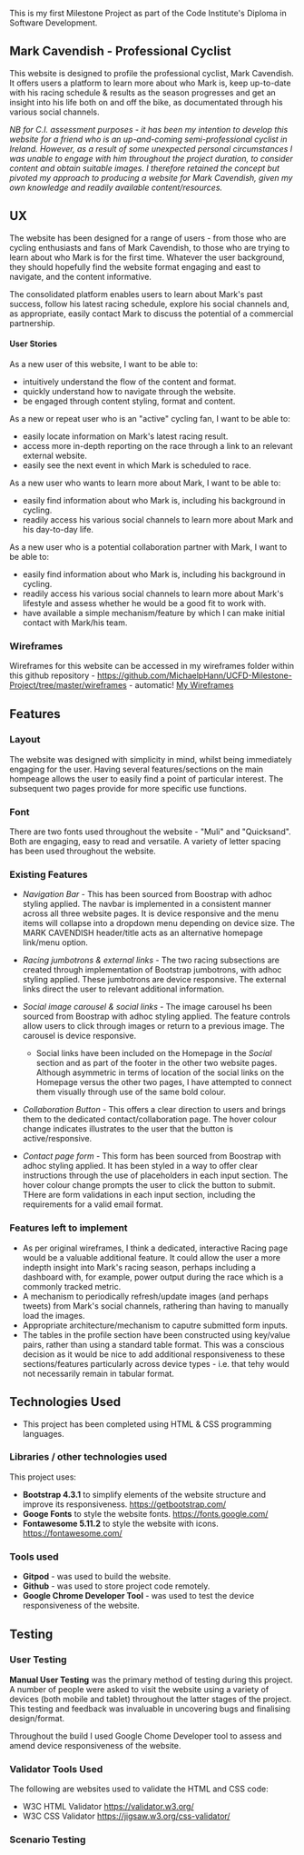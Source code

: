 This is my first Milestone Project as part of the Code Institute's Diploma in Software Development.

## Mark Cavendish - Professional Cyclist

This website is designed to profile the professional cyclist, Mark Cavendish. It offers users a platform to learn more about who Mark is, keep up-to-date with his racing schedule & results as the season progresses and get an insight into his life both on and off the bike, as documentated through his various social channels.

*NB for C.I. assessment purposes - it has been my intention to develop this website for a friend who is an up-and-coming semi-professional cyclist in Ireland. However, as a result of some unexpected personal circumstances I was unable to engage with him throughout the project duration, to consider content and obtain suitable images. I therefore retained the concept but pivoted my approach to producing a website for Mark Cavendish, given my own knowledge and readily available content/resources.*

## UX

The website has been designed for a range of users - from those who are cycling enthusiasts and fans of Mark Cavendish, to those who are trying to learn about who Mark is for the first time. Whatever the user background, they should hopefully find the website format engaging and east to navigate, and the content informative.

The consolidated platform enables users to learn about Mark's past success, follow his latest racing schedule, explore his social channels and, as appropriate, easily contact Mark to discuss the potential of a commercial partnership.

#### User Stories
As a new user of this website, I want to be able to:
* intuitively understand the flow of the content and format.
* quickly understand how to navigate through the website.
* be engaged through content styling, format and content.

As a new or repeat user who is an "active" cycling fan, I want to be able to:
* easily locate information on Mark's latest racing result.
* access more in-depth reporting on the race through a link to an relevant external website.
* easily see the next event in which Mark is scheduled to race.

As a new user who wants to learn more about Mark, I want to be able to:
* easily find information about who Mark is, including his background in cycling.
* readily access his various social channels to learn more about Mark and his day-to-day life.

As a new user who is a potential collaboration partner with Mark, I want to be able to:
* easily find information about who Mark is, including his background in cycling.
* readily access his various social channels to learn more about Mark's lifestyle and assess whether he would be a good fit to work with.
* have available a simple mechanism/feature by which I can make initial contact with Mark/his team.

### Wireframes
Wireframes for this website can be accessed in my wireframes folder within this github repository - https://github.com/MichaelpHann/UCFD-Milestone-Project/tree/master/wireframes - automatic!
[My Wireframes](https://github.com/MichaelpHann/UCFD-Milestone-Project/tree/master/wireframes)

## Features

### Layout
The website was designed with simplicity in mind, whilst being immediately engaging for the user. Having several features/sections on the main hompeage allows the user to easily find a point of particular interest. The subsequent two pages provide for more specific use functions.

### Font
There are two fonts used throughout the website - "Muli" and "Quicksand". Both are engaging, easy to read and versatile. A variety of letter spacing has been used throughout the website.

### Existing Features
* *Navigation Bar* - This has been sourced from Boostrap with adhoc styling applied. The navbar is implemented in a consistent manner across all three website pages. It is device responsive and the menu items will collapse into a dropdown menu depending on device size. The MARK CAVENDISH header/title acts as an alternative homepage link/menu option.

* *Racing jumbotrons & external links* - The two racing subsections are created through implementation of Bootstrap jumbotrons, with adhoc styling applied. These jumbotrons are device responsive. The external links direct the user to relevant additional information.

* *Social image carousel & social links* - The image carousel hs been sourced from Boostrap with adhoc styling applied. The feature controls allow users to click through images or return to a previous image. The carousel is device responsive.

  * Social links have been included on the Homepage in the *Social* section and as part of the footer in the other two website pages. Although asymmetric in terms of location of the social links on the Homepage versus the other two pages, I have attempted to connect them visually through use of the same bold colour.

* *Collaboration Button* - This offers a clear direction to users and brings them to the dedicated contact/collaboration page. The hover colour change indicates illustrates to the user that the button is active/responsive.

* *Contact page form* - This form has been sourced from Boostrap with adhoc styling applied. It has been styled in a way to offer clear instructions through the use of placeholders in each input section. The hover colour change prompts the user to click the button to submit. THere are form validations in each input section, including the requirements for a valid email format.

### Features left to implement
* As per original wireframes, I think a dedicated, interactive Racing page would be a valuable additional feature. It could allow the user a more indepth insight into Mark's racing season, perhaps including a dashboard with, for example, power output during the race which is a commonly tracked metric.
* A mechanism to periodically refresh/update images (and perhaps tweets) from Mark's social channels, rathering than having to manually load the images.
* Appropriate architecture/mechanism to caputre submitted form inputs.
* The tables in the profile section have been constructed using key/value pairs, rather than using a standard table format. This was a conscious decision as it would be nice to add additional responsiveness to these sections/features particularly across device types - i.e. that tehy would not necessarily remain in tabular format.

## Technologies Used

* This project has been completed using HTML & CSS programming languages.

### Libraries / other technologies used
This project uses:
* **Bootstrap 4.3.1** to simplify elements of the website structure and improve its responsiveness. https://getbootstrap.com/
* **Googe Fonts** to style the website fonts. https://fonts.google.com/
* **Fontawesome 5.11.2** to style the website with icons. https://fontawesome.com/

### Tools used
* **Gitpod** - was used to build the website.
* **Github** - was used to store project code remotely.
* **Google Chrome Developer Tool** - was used to test the device responsiveness of the website.

## Testing

### User Testing
**Manual User Testing** was the primary method of testing during this project. A number of people were asked to visit the website using a variety of devices (both mobile and tablet) throughout the latter stages of the project. This testing and feedback was invaluable in uncovering bugs and finalising design/format.

Throughout the build I used Google Chome Developer tool to assess and amend device responsiveness of the website.

### Validator Tools Used
The following are websites used to validate the HTML and CSS code:
* W3C HTML Validator  https://validator.w3.org/
* W3C CSS Validator https://jigsaw.w3.org/css-validator/

### Scenario Testing


